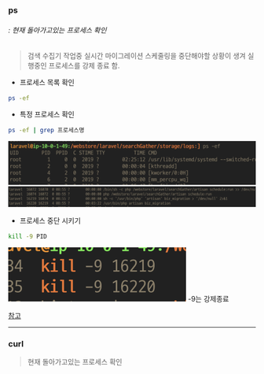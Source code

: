 ### ps 
###### : 현재 돌아가고있는 프로세스 확인

> 검색 수집기 작업중 실시간 마이그레이션 스케줄링을 중단해야할 상황이 생겨 
> 실행중인 프로세스를 강제 종료 함.

- 프로세스 목록 확인 
```bash
ps -ef 
```

- 특정 프로세스 확인
```bash
ps -ef | grep 프로세스명 
```
![출력 화면](../img/command_ps1.png)
![출력 화면](../img/command_pid.png)


- 프로세스 중단 시키기 
```bash
kill -9 PID
```
![출력 화면](../img/command_kill.png)
-9는 강제종료 


[참고](https://yang1650.tistory.com/110)

- - - 

### curl 
> 현재 돌아가고있는 프로세스 확인